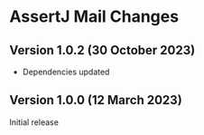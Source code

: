 # AssertJ Mail Changes

## Version 1.0.2 (30 October 2023)

* Dependencies updated

## Version 1.0.0 (12 March 2023)

Initial release
